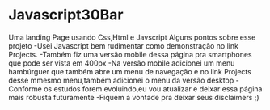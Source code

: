 # Javascript30Bar
Uma landing Page usando Css,Html e Javscript
Alguns pontos sobre esse projeto
-Usei Javascript bem rudimentar como demonstração no link Projects.
-Também fiz uma versão mobile dessa página pra smartphones que pode ser vista em 400px
-Na versão mobile adicionei um menu hambúrguer que também abre um menu de navegação e no link Projects desse mmesmo menu,também adicionei o menu da versão desktop
-Conforme os estudos forem evoluindo,eu vou atualizar e deixar essa página mais robusta futuramente
-Fiquem a vontade pra deixar seus disclaimers ;)
